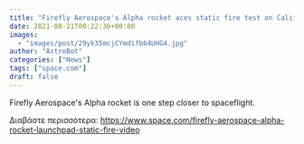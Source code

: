 ```yaml
---
title: "Firefly Aerospace's Alpha rocket aces static fire test on California launchpad (video)"
date: 2021-08-21T00:22:36+00:00
images:
  - "images/post/29yk35mcjCYmdifb64UHG4.jpg"
author: "AstroBot"
categories: ["News"]
tags: ["space.com"]
draft: false
---
```


Firefly Aerospace's Alpha rocket is one step closer to spaceflight. 

Διαβάστε περισσότερα: https://www.space.com/firefly-aerospace-alpha-rocket-launchpad-static-fire-video
